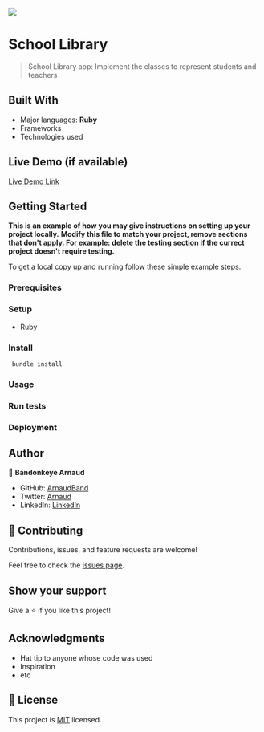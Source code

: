 ![](https://img.shields.io/badge/Microverse-blueviolet)

# School Library

> School Library app: Implement the classes to represent students and teachers


## Built With

- Major languages: **Ruby**
- Frameworks
- Technologies used

## Live Demo (if available)

[Live Demo Link](https://livedemo.com)


## Getting Started

**This is an example of how you may give instructions on setting up your project locally.**
**Modify this file to match your project, remove sections that don't apply. For example: delete the testing section if the currect project doesn't require testing.**


To get a local copy up and running follow these simple example steps.

### Prerequisites

### Setup

- Ruby

### Install

```
 bundle install
```
### Usage

### Run tests

### Deployment



## Author

👤 **Bandonkeye Arnaud**

- GitHub: [ArnaudBand](https://github.com/ArnaudBand)
- Twitter: [Arnaud](https://twitter.com/@ba104781)
- LinkedIn: [LinkedIn](https://linkedin.com/in/ArnaudBandonkeye)

## 🤝 Contributing

Contributions, issues, and feature requests are welcome!

Feel free to check the [issues page](../../issues/).

## Show your support

Give a ⭐️ if you like this project!

## Acknowledgments

- Hat tip to anyone whose code was used
- Inspiration
- etc

## 📝 License

This project is [MIT](./MIT.md) licensed.
